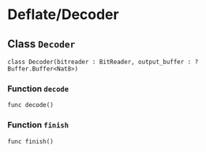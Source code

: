 # Deflate/Decoder

## Class `Decoder`

``` motoko no-repl
class Decoder(bitreader : BitReader, output_buffer : ?Buffer.Buffer<Nat8>)
```


### Function `decode`
``` motoko no-repl
func decode()
```



### Function `finish`
``` motoko no-repl
func finish()
```

